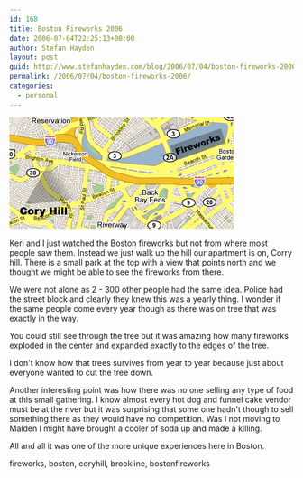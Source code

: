 ```yaml
---
id: 168
title: Boston Fireworks 2006
date: 2006-07-04T22:25:13+00:00
author: Stefan Hayden
layout: post
guid: http://www.stefanhayden.com/blog/2006/07/04/boston-fireworks-2006/
permalink: /2006/07/04/boston-fireworks-2006/
categories:
  - personal
---
```

<img id="image167" alt="Boston Fireworks" src="/wp-content/uploads/2006/07/fireworks06.jpg" />

Keri and I just watched the Boston fireworks but not from where most people saw them. Instead we just walk up the hill our apartment is on, Corry hill. There is a small park at the top with a view that points north and we thought we might be able to see the fireworks from there.

We were not alone as 2 - 300 other people had the same idea. Police had the street block and clearly they knew this was a yearly thing. I wonder if the same people come every year though as there was on tree that was exactly in the way.

You could still see through the tree but it was amazing how many fireworks exploded in the center and expanded exactly to the edges of the tree.

I don't know how that trees survives from year to year because just about everyone wanted to cut the tree down.

Another interesting point was how there was no one selling any type of food at this small gathering. I know almost every hot dog and funnel cake vendor must be at the river but it was surprising that some one hadn't though to sell something there as they would have no competition. Was I not moving to Malden I might have brought a cooler of soda up and made a killing.

All and all it was one of the more unique experiences here in Boston.

<tags>fireworks, boston, coryhill, brookline, bostonfireworks</tags>